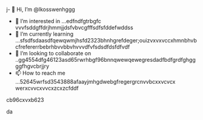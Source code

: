 j- 👋 Hi, I’m @lkosswenhggg
- 👀 I’m interested in ...edfndfgtrbgfc vvvfsddgffdrjhmmjjdsfvbvcgfffsdfsfddefwddss
- 🌱 I’m currently learning ...sfsdfsdaasdfqewqwmjhsfd2323bhnhgrefdeger;ouizvxvxvccxhmnbhvbcfrefererrbebrhbvvbbvhvvvdfvfsdsdfdsfdfvdf
- 💞️ I’m looking to collaborate on ..gg4554dfg46123asd65rwrhbgf96bnnqwewqewegresdadfbdfgrdfghggggfhgvcbrjjry
- 📫 How to reach me ...52645wrfsd3543888afaayjmhgdwebgfregergrcnvvbcxxvcvcx
werxcvvcxvvcxzcxzcfddf
<!---53gferdqxsjughrgfdzxczxz
lkosswe/lkosswe is a ✨ special ✨ repository because its `README.md` (this file) appears on your GitHub profile.rgrwedgsdgd
You can click the Preview link to take a look at your changes.62632gdf
--->cb96cxvxb623
da
